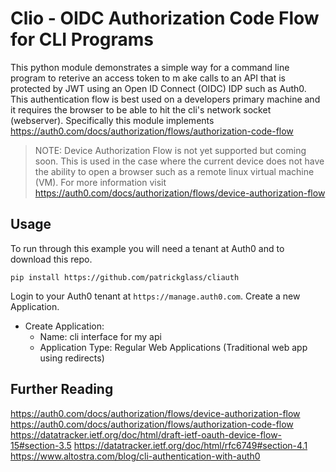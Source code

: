 # Clio - OIDC Authorization Code Flow for CLI Programs

This python module demonstrates a simple way for a command line program to
reterive an access token to m ake calls to an API that is protected by JWT using
an Open ID Connect (OIDC) IDP such as Auth0. This authentication flow is best
used on a developers primary machine and it requires the browser to be able to
hit the cli's network socket (webserver). Specifically this module implements
https://auth0.com/docs/authorization/flows/authorization-code-flow

> NOTE: Device Authorization Flow is not yet supported but coming soon.
> This is used in the case where the current device does not have the ability
> to open a browser such as a remote linux virtual machine (VM). For more
> information visit https://auth0.com/docs/authorization/flows/device-authorization-flow

## Usage

To run through this example you will need a tenant at Auth0 and to download
this repo.

```
pip install https://github.com/patrickglass/cliauth
```

Login to your Auth0 tenant at `https://manage.auth0.com`. Create a new Application.

* Create Application:
  * Name: cli interface for my api
  * Application Type: Regular Web Applications (Traditional web app using redirects)


## Further Reading

https://auth0.com/docs/authorization/flows/device-authorization-flow
https://auth0.com/docs/authorization/flows/authorization-code-flow
https://datatracker.ietf.org/doc/html/draft-ietf-oauth-device-flow-15#section-3.5
https://datatracker.ietf.org/doc/html/rfc6749#section-4.1
https://www.altostra.com/blog/cli-authentication-with-auth0
